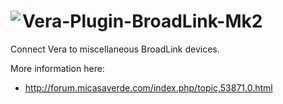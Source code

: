# <img align="left" src="https://a-lurker.github.io/icons/BroadLink_50_50.png"> Vera-Plugin-BroadLink-Mk2

Connect Vera to miscellaneous BroadLink devices.

More information here:
- http://forum.micasaverde.com/index.php/topic,53871.0.html
